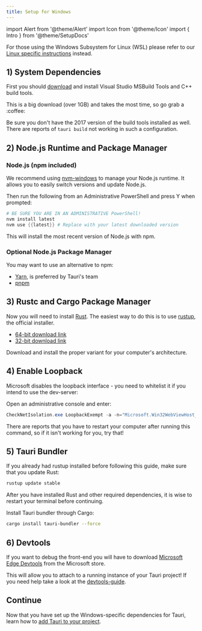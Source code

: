 ```yaml
---
title: Setup for Windows
---
```


import Alert from '@theme/Alert'
import Icon from '@theme/Icon'
import { Intro } from '@theme/SetupDocs'

<Alert title="Note">

For those using the Windows Subsystem for Linux (WSL) please refer to our [Linux specific instructions](/docs/getting-started/setup-linux) instead.
</Alert>

<Intro />

## 1) System Dependencies&nbsp;<Icon title="alert" color="danger"/>

First you should <a href="https://aka.ms/buildtools" target="_blank">download</a> and install Visual Studio MSBuild Tools and C++ build tools.

<Alert title="Note">
This is a big download (over 1GB) and takes the most time, so go grab a :coffee:
</Alert>

<Alert type="warning">

Be sure you don't have the 2017 version of the build tools installed as well. There are reports of `tauri build` not working in such a configuration.
</Alert>

## 2) Node.js Runtime and Package Manager&nbsp;<Icon title="control-skip-forward" color="warning"/>

### Node.js (npm included)

We recommend using <a href="https://github.com/coreybutler/nvm-windows#installation--upgrades" target="_blank">nvm-windows</a> to manage your Node.js runtime. It allows you to easily switch versions and update Node.js.

Then run the following from an Administrative PowerShell and press Y when prompted:

```powershell
# BE SURE YOU ARE IN AN ADMINISTRATIVE PowerShell!
nvm install latest
nvm use {{latest}} # Replace with your latest downloaded version
```

This will install the most recent version of Node.js with npm.

### Optional Node.js Package Manager

You may want to use an alternative to npm:

- <a href="https://yarnpkg.com/getting-started" target="_blank">Yarn</a>, is preferred by Tauri's team
- <a href="https://pnpm.js.org/en/installation" target="_blank">pnpm</a>

## 3) Rustc and Cargo Package Manager&nbsp;<Icon title="control-skip-forward" color="warning"/>

Now you will need to install <a href="https://www.rust-lang.org/" target="_blank">Rust</a>. The easiest way to do this is to use <a href="https://rustup.rs/" target="_blank">rustup</a>, the official installer.

- <a href="https://win.rustup.rs/x86_64" target="_blank">64-bit download link</a>
- <a href="https://win.rustup.rs/i686" target="_blank">32-bit download link</a>

Download and install the proper variant for your computer's architecture.

## 4) Enable Loopback&nbsp;<Icon title="control-skip-forward" color="warning"/>

Microsoft disables the loopback interface - you need to whitelist it if you intend to use the dev-server:

Open an administrative console and enter:

```powershell
CheckNetIsolation.exe LoopbackExempt -a -n="Microsoft.Win32WebViewHost_cw5n1h2txyewy"
```

<Alert title="Note">
There are reports that you have to restart your computer after running this command, so if it isn't working for you, try that!
</Alert>

## 5) Tauri Bundler&nbsp;<Icon title="alert" color="danger"/>

If you already had rustup installed before following this guide, make sure that you update Rust:

```powershell
rustup update stable
```

After you have installed Rust and other required dependencies, it is wise to restart your terminal before continuing.

Install Tauri bundler through Cargo:

```sh
cargo install tauri-bundler --force
```

## 6) Devtools&nbsp;<Icon title="info-alt" color="info"/>

If you want to debug the front-end you will have to download <a href="https://www.microsoft.com/store/p/microsoft-edge-devtools-preview/9mzbfrmz0mnj" target="_blank">Microsoft Edge Devtools</a> from the Microsoft store.

This will allow you to attach to a running instance of your Tauri project!
If you need help take a look at the <a href="https://docs.microsoft.com/en-us/microsoft-edge/devtools-guide" target="_blank">devtools-guide</a>.

## Continue

Now that you have set up the Windows-specific dependencies for Tauri, learn how to [add Tauri to your project](/docs/usage/development/integration).
